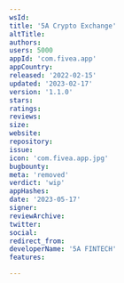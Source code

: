 ```yaml
---
wsId: 
title: '5A Crypto Exchange'
altTitle: 
authors: 
users: 5000
appId: 'com.fivea.app'
appCountry: 
released: '2022-02-15'
updated: '2023-02-17'
version: '1.1.0'
stars: 
ratings: 
reviews: 
size: 
website: 
repository: 
issue: 
icon: 'com.fivea.app.jpg'
bugbounty: 
meta: 'removed'
verdict: 'wip'
appHashes: 
date: '2023-05-17'
signer: 
reviewArchive: 
twitter: 
social: 
redirect_from: 
developerName: '5A FINTECH'
features: 

---
```


